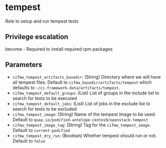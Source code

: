 # tempest
Role to setup and run tempest tests

## Privilege escalation
become - Required to install required rpm packages

## Parameters

* `cifmw_tempest_artifacts_basedir`: (String) Directory where we will have all tempest files. Default to `cifmw_basedir/artifacts/tempest` which defaults to `~/ci-framework-data/artifacts/tempest`.
* `cifmw_tempest_default_groups`: (List) List of groups in the include list to search for tests to be executed
* `cifmw_tempest_default_jobs`: (List) List of jobs in the esclude list to search for tests to be excluded
* `cifmw_tempest_image`: (String) Name of the tempest image to be used. Default to `quay.io/podified-antelope-centos9/openstack-tempest`
* `cifmw_tempest_image_tag`: (String) Tag for the `cifmw_tempest_image`. Default to `current-podified`
* `cifmw_tempest_dry_run`: (Boolean) Whether tempest should run or not. Default to `false`
